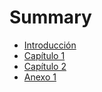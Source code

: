 # Summary

* [Introducción](README.md)
* [Capítulo 1](chapter1.md)
* [Capítulo 2](capitulo_2.md)
* [Anexo 1](anexo_1.md)


